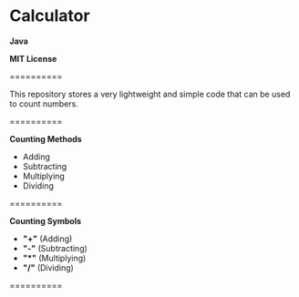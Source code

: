 Calculator
==========

**Java**

**MIT License**

==========

This repository stores a very lightweight and simple code that can be used to count numbers.

==========

**Counting Methods**

- Adding 
- Subtracting
- Multiplying
- Dividing

==========

**Counting Symbols**

- **"+"** (Adding)
- **"-"** (Subtracting)
- **"*"** (Multiplying)
- **"/"** (Dividing)

==========
